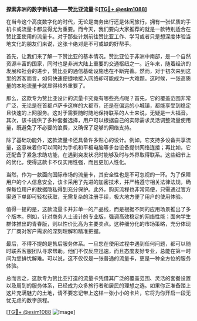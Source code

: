 **探索非洲的数字新机遇——赞比亚流量卡[[TG💪+ @esim1088](https://t.me/s/esim1088)]**

在当今这个高度数字化的时代，无论是商务出行还是休闲旅行，拥有一张优质的手机卡或流量卡都显得尤为重要。而今天，我们要向大家推荐的就是一款特别适合在赞比亚使用的流量卡。对于那些计划前往赞比亚工作、学习或者只是想深度体验当地文化的朋友们来说，这张卡绝对是不可或缺的好帮手。

首先，让我们来了解一下赞比亚的基本情况。赞比亚位于非洲中南部，是一个自然资源丰富的国家，同时也是非洲大陆上重要的交通枢纽之一。近年来，随着经济的发展和社会的进步，赞比亚的通信基础设施也在不断完善。然而，对于初次来到这里的游客而言，如何快速便捷地接入网络却可能成为一大难题。这时候，一张高质量的本地流量卡就显得格外重要了。

那么，这款专为赞比亚设计的流量卡究竟有哪些亮点呢？首先，它的覆盖范围非常广泛，无论是在首都卢萨卡这样的大都市，还是在偏远的小城镇，都能享受到稳定且快速的上网服务。这对于需要随时随地保持联系的人士来说，无疑是一大福音。其次，该卡提供了多种套餐选择，用户可以根据自己的实际需求灵活调整流量使用量，既避免了不必要的浪费，又确保了足够的网络支持。

除了基础功能外，这款流量卡还具备许多贴心的设计。例如，它支持多设备共享流量，这意味着你可以同时为手机和平板电脑等多台设备提供网络连接；再比如，它还配备了紧急求助功能，在遇到突发状况时能够及时与外界取得联系。这些细节上的优化，使得这款卡不仅实用性强，而且更加人性化。

当然，作为一款面向国际市场的流量卡，其安全性也是不可忽视的一环。为了保障用户的个人信息安全，该卡采用了先进的加密技术，并严格遵守相关法律法规，确保每位用户的数据隐私得到充分保护。此外，购买流程也非常简便，只需通过官方渠道下单即可轻松获取，无需复杂的注册手续，极大地方便了用户的使用体验。

值得一提的是，这款流量卡并非单一的产品线，而是根据不同的应用场景推出了多个版本。例如，针对商务人士设计的专业版，强调高效稳定的网络性能；面向学生群体推出的青春版，则以性价比高为主要卖点。这种细分化的市场策略，充分体现了厂商对客户需求的深刻理解和精准把握。

最后，不得不提的是售后服务体系。一旦您在使用过程中遇到任何问题，都可以随时联系客服团队寻求帮助。他们不仅反应迅速，而且态度友好专业，总能在第一时间为您排忧解难。可以说，这不仅仅是一张普通的流量卡，更是一种全方位的服务体验。

总而言之，这款专为赞比亚打造的流量卡凭借其广泛的覆盖范围、灵活的套餐设置以及周到的服务体系，已经成为众多旅行者和居民的理想之选。如果你正准备踏上这片充满魅力的土地，请不要忘记带上这样一张小小的卡片，它将为你开启一段无忧无虑的数字旅程。

[[TG💪+ @esim1088](https://t.me/s/esim1088) ![Image](https://i.postimg.cc/4NQfJmqS/Snipaste-2025-05-13-00-14-12.png)]